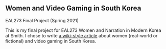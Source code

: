 ## Women and Video Gaming in South Korea
EAL273 Final Project (Spring 2021)

This is my final project for EAL273 Women and Narration in Modern Korea at Smith. I chose to write [a wiki-style article](https://yanwanz.github.io/EAL273/) about women (real-world or fictional) and video gaming in South Korea.
